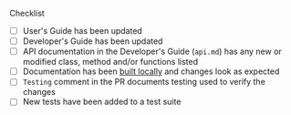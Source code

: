 <!--
Thank you for your pull request.
Please add a description of what is accomplished in the PR here at the top:
-->

<!--
Below are a few things we ask you or your reviewers to kindly check. 
***Remove checks that are not relevant by deleting the line(s) below.***
-->
Checklist
* [ ] User's Guide has been updated
* [ ] Developer's Guide has been updated
* [ ] API documentation in the Developer's Guide (`api.md`) has any new or modified class, method and/or functions listed
* [ ] Documentation has been [built locally](https://e3sm-project.github.io/polaris/latest/developers_guide/building_docs.html) and changes look as expected
* [ ] `Testing` comment in the PR documents testing used to verify the changes
* [ ] New tests have been added to a test suite

<!--
Please note any issues this fixes using closing keywords: https://help.github.com/articles/closing-issues-using-keywords
-->
